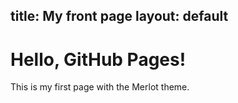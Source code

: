 title: My front page
layout: default
---

# Hello, GitHub Pages!

This is my first page with the Merlot theme.
